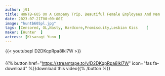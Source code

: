 ```yaml
---
author: j91
title: HUNTB-605 On A Company Trip, Beautiful Female Employees And Men Have A Big Orgy In My Dream King Game! I Was Able To Get Away From My Daily Life And Experience An Extremely Erotic Experience At A Hot Spring Inn! Arasa Female Employee…
date: 2023-07-21T00:00:00Z
image: "huntb605pl.jpg"
tags: [Censored, OL,Nasty, Hardcore,Promiscuity,Lesbian Kiss	]
maker: [Hunter  ]
actress: [Kisaragi Yuno ]
---
```



{{< youtubepl D2DKqpRpa8Ikl7W >}}
###

{{% button href="https://streamtape.to/v/D2DKqpRpa8Ikl7W" icon="fas fa-download" %}}download this video{{% /button %}}
